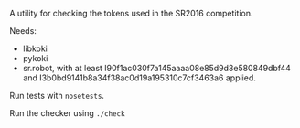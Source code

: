 A utility for checking the tokens used in the SR2016 competition.

Needs:
- libkoki
- pykoki
- sr.robot, with at least I90f1ac030f7a145aaaa08e85d9d3e580849dbf44 and
  I3b0bd9141b8a34f38ac0d19a195310c7cf3463a6 applied.

Run tests with `nosetests`.

Run the checker using `./check`

